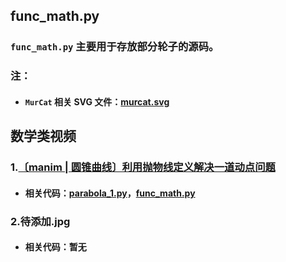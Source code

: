 ## func_math.py
### `func_math.py` 主要用于存放部分轮子的源码。  
### 注：
* #### `MurCat` 相关 SVG 文件：[murcat.svg](https://github.com/Gillott/My_manimCE/blob/main/My_vedios/math/murcat.svg)
## 数学类视频
### 1.[〔manim | 圆锥曲线〕利用抛物线定义解决一道动点问题](https://www.bilibili.com/video/BV1z3411K7cF/?spm_id_from=333.999.0.0&vd_source=5d2eb1cf9e3234b2a4b508f94b748174) 
* #### 相关代码：[parabola_1.py](https://github.com/Gillott/My_manimCE/blob/main/My_vedios/math/parabola_1.py)，[func_math.py](https://github.com/Gillott/My_manimCE/blob/main/My_vedios/math/func_math.py)  
### 2.待添加.jpg
* #### 相关代码：暂无
